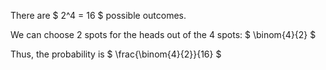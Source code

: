 There are $ 2^4 = 16 $ possible outcomes.

We can choose 2 spots for the heads out of the 4 spots: $ \binom{4}{2} $

Thus, the probability is $ \frac{\binom{4}{2}}{16} $
